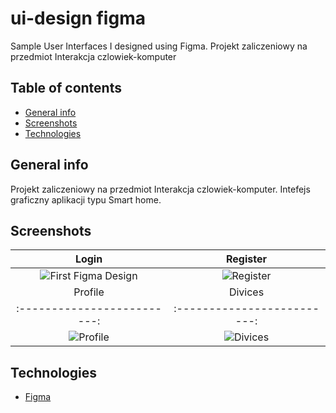 # ui-design figma
Sample User Interfaces I designed using Figma.
Projekt zaliczeniowy na przedmiot Interakcja czlowiek-komputer

## Table of contents
* [General info](#general-info)
* [Screenshots](#screenshots)
* [Technologies](#technologies)

## General info
Projekt zaliczeniowy na przedmiot Interakcja czlowiek-komputer.
Intefejs graficzny aplikacji typu Smart home.

## Screenshots

Login                      |  Register
:-------------------------:|:-------------------------:
![First Figma Design](https://raw.githubusercontent.com/jakubjereczek/ui-design-figma/master/login%20and%20register/Initial.jpg)|![Register](https://raw.githubusercontent.com/jakubjereczek/ui-design-figma/master/login%20and%20register/Register.jpg)
Profile                    |  Divices 
:-------------------------:|:-------------------------:
![Profile](https://raw.githubusercontent.com/jakubjereczek/ui-design-figma/master/app/Profil.jpg)|![Divices](https://raw.githubusercontent.com/jakubjereczek/ui-design-figma/master/app/Urzadzenia.jpg)


## Technologies
* [Figma](https://www.figma.com/)



